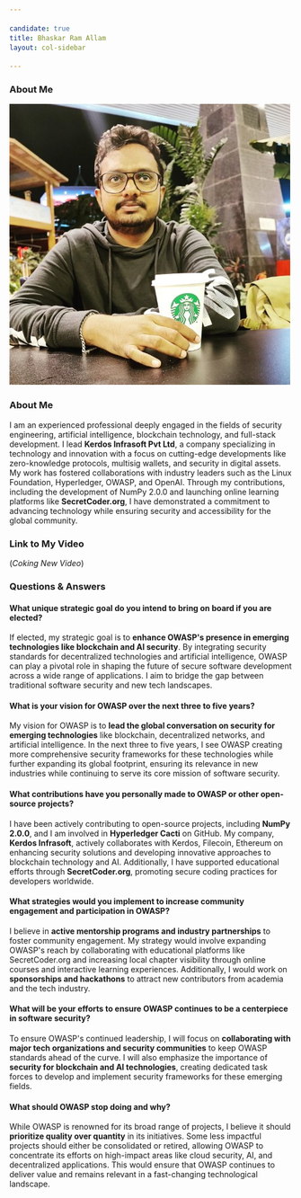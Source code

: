 ```yaml
---

candidate: true
title: Bhaskar Ram Allam 
layout: col-sidebar

---
```


### About Me
![Bhaskara Ram Allam](https://raw.githubusercontent.com/bhaskarvilles/my-photos/bhaskarvilles/image.jpg)

### About Me  
I am an experienced professional deeply engaged in the fields of security engineering, artificial intelligence, blockchain technology, and full-stack development. I lead **Kerdos Infrasoft Pvt Ltd**, a company specializing in technology and innovation with a focus on cutting-edge developments like zero-knowledge protocols, multisig wallets, and security in digital assets. My work has fostered collaborations with industry leaders such as the Linux Foundation, Hyperledger, OWASP, and OpenAI. Through my contributions, including the development of NumPy 2.0.0 and launching online learning platforms like **SecretCoder.org**, I have demonstrated a commitment to advancing technology while ensuring security and accessibility for the global community.

### Link to My Video  
(*Coking New Video*)

### Questions & Answers

#### What unique strategic goal do you intend to bring on board if you are elected?  
If elected, my strategic goal is to **enhance OWASP's presence in emerging technologies like blockchain and AI security**. By integrating security standards for decentralized technologies and artificial intelligence, OWASP can play a pivotal role in shaping the future of secure software development across a wide range of applications. I aim to bridge the gap between traditional software security and new tech landscapes.

#### What is your vision for OWASP over the next three to five years?  
My vision for OWASP is to **lead the global conversation on security for emerging technologies** like blockchain, decentralized networks, and artificial intelligence. In the next three to five years, I see OWASP creating more comprehensive security frameworks for these technologies while further expanding its global footprint, ensuring its relevance in new industries while continuing to serve its core mission of software security.

#### What contributions have you personally made to OWASP or other open-source projects?  
I have been actively contributing to open-source projects, including **NumPy 2.0.0**, and I am involved in **Hyperledger Cacti** on GitHub. My company, **Kerdos Infrasoft**, actively collaborates with Kerdos, Filecoin, Ethereum on enhancing security solutions and developing innovative approaches to blockchain technology and AI. Additionally, I have supported educational efforts through **SecretCoder.org**, promoting secure coding practices for developers worldwide.

#### What strategies would you implement to increase community engagement and participation in OWASP?  
I believe in **active mentorship programs and industry partnerships** to foster community engagement. My strategy would involve expanding OWASP's reach by collaborating with educational platforms like SecretCoder.org and increasing local chapter visibility through online courses and interactive learning experiences. Additionally, I would work on **sponsorships and hackathons** to attract new contributors from academia and the tech industry.

#### What will be your efforts to ensure OWASP continues to be a centerpiece in software security?  
To ensure OWASP's continued leadership, I will focus on **collaborating with major tech organizations and security communities** to keep OWASP standards ahead of the curve. I will also emphasize the importance of **security for blockchain and AI technologies**, creating dedicated task forces to develop and implement security frameworks for these emerging fields.

#### What should OWASP stop doing and why?  
While OWASP is renowned for its broad range of projects, I believe it should **prioritize quality over quantity** in its initiatives. Some less impactful projects should either be consolidated or retired, allowing OWASP to concentrate its efforts on high-impact areas like cloud security, AI, and decentralized applications. This would ensure that OWASP continues to deliver value and remains relevant in a fast-changing technological landscape.

